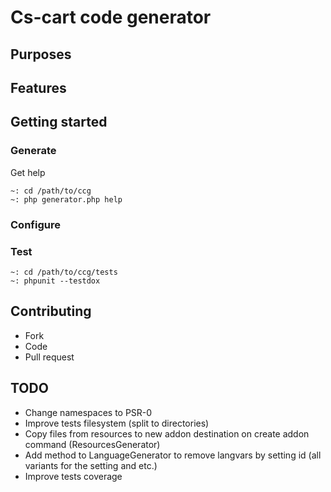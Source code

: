 # Cs-cart code generator
## Purposes

## Features

## Getting started
### Generate
Get help
```
~: cd /path/to/ccg
~: php generator.php help
```
### Configure

### Test
```
~: cd /path/to/ccg/tests
~: phpunit --testdox
```
## Contributing
- Fork
- Code
- Pull request


## TODO
- Change namespaces to PSR-0
- Improve tests filesystem (split to directories)
- Copy files from resources to new addon destination on create addon command (ResourcesGenerator)
- Add method to LanguageGenerator to remove langvars by setting id (all variants for the setting and etc.)
- Improve tests coverage